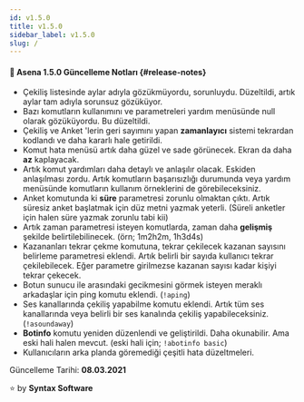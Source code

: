 ```yaml
---
id: v1.5.0
title: v1.5.0
sidebar_label: v1.5.0
slug: /
---
```

#### :tada: Asena **1.5.0** Güncelleme Notları {#release-notes}

- Çekiliş listesinde aylar adıyla gözükmüyordu, sorunluydu. Düzeltildi, artık aylar tam adıyla sorunsuz gözüküyor.
- Bazı komutların kullanımını ve parametreleri yardım menüsünde null olarak  gözüküyordu. Bu düzeltildi.
- Çekiliş ve Anket 'lerin geri sayımını yapan **zamanlayıcı** sistemi tekrardan kodlandı ve daha kararlı hale getirildi.
- Komut hata menüsü artık daha güzel ve sade görünecek. Ekran da daha **az** kaplayacak.
- Artık komut yardımları daha detaylı ve anlaşılır olacak. Eskiden anlaşılması zordu. Artık komutların başarısızlığı durumunda veya yardım menüsünde komutların kullanım örneklerini de görebileceksiniz.
- Anket komutunda ki **süre** parametresi zorunlu olmaktan çıktı. Artık süresiz anket başlatmak için düz metni yazmak yeterli. (Süreli anketler için halen süre yazmak zorunlu tabi kii)
- Artık zaman parametresi isteyen komutlarda, zaman daha **gelişmiş** şekilde belirtilebilinecek. (örn; 1m2h2m, 1h3d4s)
- Kazananları tekrar çekme komutuna, tekrar çekilecek kazanan sayısını belirleme parametresi eklendi. Artık belirli bir sayıda kullanıcı tekrar çekilebilecek. Eğer parametre girilmezse kazanan sayısı kadar kişiyi tekrar çekecek.
- Botun sunucu ile arasındaki gecikmesini görmek isteyen meraklı arkadaşlar için ping komutu eklendi. (`!aping`)
- Ses kanallarında çekiliş yapabilme komutu eklendi. Artık tüm ses kanallarında veya belirli bir ses kanalında çekiliş yapabileceksiniz. (`!asoundaway`)
- **Botinfo** komutu yeniden düzenlendi ve geliştirildi. Daha okunabilir. Ama eski hali halen mevcut. (eski hali için; `!abotinfo basic`)
- Kullanıcıların arka planda göremediği çeşitli hata düzeltmeleri.

Güncelleme Tarihi: **08.03.2021**

:star: by **Syntax Software**
